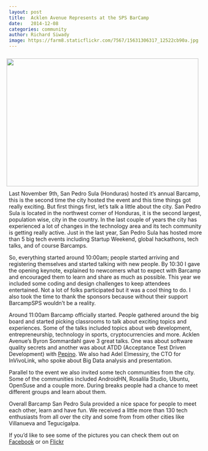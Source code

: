 ```yaml
---
layout: post
title:  Acklen Avenue Represents at the SPS BarCamp
date:   2014-12-08
categories: community
author: Richard Siwady
image: https://farm8.staticflickr.com/7567/15631306317_12522cb90a.jpg
---
```

<img src='https://farm8.staticflickr.com/7567/15631306317_12522cb90a.jpg' style="float: right; padding: 10px;" width="500" height="334" />

Last November 9th, San Pedro Sula (Honduras) hosted it’s annual Barcamp, this is the second time the city hosted the event and this time things got really exciting. But first things first, let’s talk a little about the city. San Pedro Sula is located in the northwest corner of Honduras, it is the second largest, population wise, city in the country. In the last couple of years the city has experienced a lot of changes in the technology area and its tech community is getting really active. Just in the last year, San Pedro Sula has hosted more than 5 big tech events including Startup Weekend, global hackathons, tech talks, and of course Barcamps.  

So, everything started around 10:00am; people started arriving and registering themselves and started talking with new people. By 10:30 I gave the opening keynote, explained to newcomers what to expect with Barcamp and encouraged them to learn and share as much as possible. This year we included some coding and design challenges to keep attendees entertained. Not a lot of folks participated but it was a cool thing to do. I also took the time to thank the sponsors because without their support BarcampSPS wouldn’t be a reality.  

Around 11:00am Barcamp officially started. People gathered around the big board and started picking classrooms to talk about exciting topics and experiences. Some of the talks included topics about web development, entrepreneurship, technology in sports, cryptocurrencies and more. Acklen Avenue’s Byron Sommardahl gave 3 great talks. One was about software quality secrets and another was about ATDD (Acceptance Test Driven Development) with [Pepino](http://app.pepino.io). We also had Adel Elmessiry, the CTO for InVivoLink, who spoke about Big Data analysis and presentation. 

Parallel to the event we also invited some tech communities from the city. Some of the communities included AndroidHN, Rosalila Studio, Ubuntu, OpenSuse and a couple more. During breaks people had a chance to meet different groups and learn about them. 

Overall Barcamp San Pedro Sula provided a nice space for people to meet each other, learn and have fun.  We received a little more than 130 tech enthusiasts from all over the city and some from from other cities like Villanueva and Tegucigalpa. 

If you’d like to see some of the pictures you can check them out on [Facebook](https://www.facebook.com/acklenavenue) or on [Flickr](https://www.flickr.com/photos/richardsiwady/sets/72157649282819686/)